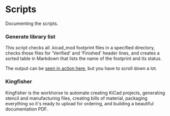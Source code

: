 # Scripts

Documenting the scripts.

### Generate library list

This script checks all .kicad_mod footprint files in a specified directory, checks those files for 'Verified' and 'Finished' header lines, and creates a sorted table in Markdown that lists the name of the footprint and its status. 

The output can be <a href="https://github.com/wickerbox/wickerlib/tree/master/libraries/Wickerlib.pretty">seen in action here</a>, but you have to scroll down a lot. 

### Kingfisher

Kingfisher is the workhorse to automate creating KiCad projects, generating stencil and manufacturing files, creating bills of material, packaging everything so it's ready to upload for ordering, and building a beautiful documentation PDF.




